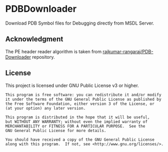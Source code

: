 # PDBDownloader

Download PDB Symbol files for Debugging directly from MSDL Server. 

## Acknowledgment

The PE header reader algorithm is taken from [rajkumar-rangaraj/PDB-Downloader](https://github.com/rajkumar-rangaraj/PDB-Downloader) repository. 

## License 

This project is licensed under GNU Public License v3 or higher.

```
This program is free software: you can redistribute it and/or modify
it under the terms of the GNU General Public License as published by
the Free Software Foundation, either version 3 of the License, or
(at your option) any later version.

This program is distributed in the hope that it will be useful,
but WITHOUT ANY WARRANTY; without even the implied warranty of
MERCHANTABILITY or FITNESS FOR A PARTICULAR PURPOSE.  See the
GNU General Public License for more details.

You should have received a copy of the GNU General Public License
along with this program.  If not, see <http://www.gnu.org/licenses/>.
```
